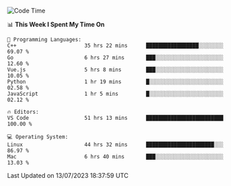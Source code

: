 
<!--START_SECTION:waka-->
![Code Time](http://img.shields.io/badge/Code%20Time-843%20hrs-blue)

📊 **This Week I Spent My Time On** 

```text
💬 Programming Languages: 
C++                      35 hrs 22 mins      █████████████████░░░░░░░░   69.07 % 
Go                       6 hrs 27 mins       ███░░░░░░░░░░░░░░░░░░░░░░   12.60 % 
Vue.js                   5 hrs 8 mins        ███░░░░░░░░░░░░░░░░░░░░░░   10.05 % 
Python                   1 hr 19 mins        █░░░░░░░░░░░░░░░░░░░░░░░░   02.58 % 
JavaScript               1 hr 5 mins         █░░░░░░░░░░░░░░░░░░░░░░░░   02.12 % 

🔥 Editors: 
VS Code                  51 hrs 13 mins      █████████████████████████   100.00 % 

💻 Operating System: 
Linux                    44 hrs 32 mins      ██████████████████████░░░   86.97 % 
Mac                      6 hrs 40 mins       ███░░░░░░░░░░░░░░░░░░░░░░   13.03 % 
```


 Last Updated on 13/07/2023 18:37:59 UTC
<!--END_SECTION:waka-->

